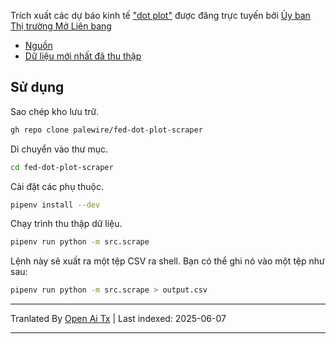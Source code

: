 Trích xuất các dự báo kinh tế ["dot plot"](https://en.wikipedia.org/wiki/Fedspeak#Other_usage) được đăng trực tuyến bởi [Ủy ban Thị trường Mở Liên bang](https://en.wikipedia.org/wiki/Federal_Open_Market_Committee)

* [Nguồn](https://www.federalreserve.gov/monetarypolicy/fomccalendars.htm)
* [Dữ liệu mới nhất đã thu thập](https://github.com/palewire/fed-dot-plot-scraper/blob/main/data/dotplot.csv)

## Sử dụng

Sao chép kho lưu trữ.

```bash
gh repo clone palewire/fed-dot-plot-scraper
```

Di chuyển vào thư mục.

```bash
cd fed-dot-plot-scraper
```

Cài đặt các phụ thuộc.

```bash
pipenv install --dev
```

Chạy trình thu thập dữ liệu.

```bash
pipenv run python -m src.scrape
```

Lệnh này sẽ xuất ra một tệp CSV ra shell. Bạn có thể ghi nó vào một tệp như sau:

```bash
pipenv run python -m src.scrape > output.csv
```

---

Tranlated By [Open Ai Tx](https://github.com/OpenAiTx/OpenAiTx) | Last indexed: 2025-06-07

---